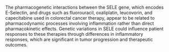 The pharmacogenetic interactions between the SELE gene, which encodes E-Selectin, and drugs such as fluorouracil, oxaliplatin, leucovorin, and capecitabine used in colorectal cancer therapy, appear to be related to pharmacodynamic processes involving inflammation rather than direct pharmacokinetic effects. Genetic variations in SELE could influence patient responses to these therapies through differences in inflammatory responses, which are significant in tumor progression and therapeutic outcomes.